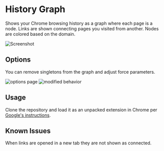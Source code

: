 # History Graph

Shows your Chrome browsing history as a graph where each page is a node. Links are shown connecting pages you visited from another. Nodes are colored based on the domain.

![Screenshot](https://raw.github.com/Katee/galaxy-tab/master/screenshot.png)

## Options

You can remove singletons from the graph and adjust force parameters.

![options page](https://raw.github.com/Katee/galaxy-tab/master/screenshot-options.png)
![modified behavior](https://raw.github.com/Katee/galaxy-tab/master/screenshot-nosingles.png)

## Usage

Clone the repository and load it as an unpacked extension in Chrome per [Google's instructions](http://developer.chrome.com/extensions/getstarted.html#unpacked).

## Known Issues

When links are opened in a new tab they are not shown as connected.
